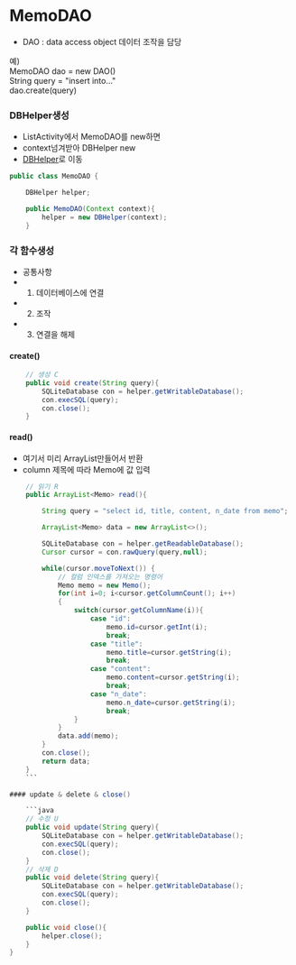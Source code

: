 # MemoDAO
- DAO : data access object
데이터 조작을 담당

예)  
MemoDAO dao = new DAO()  
String query = "insert into..."  
dao.create(query)   

### DBHelper생성
- ListActivity에서 MemoDAO를 new하면
- context넘겨받아 DBHelper new
- [DBHelper](https://github.com/kps990515/ProgrammingStudy/tree/master/Android/AndroidMemoDB/app)로 이동

```java
public class MemoDAO {

    DBHelper helper;

    public MemoDAO(Context context){
        helper = new DBHelper(context);
    }
```

### 각 함수생성
- 공통사항
- 1. 데이터베이스에 연결
- 2. 조작
- 3. 연결을 해제

#### create()

```java    
    // 생성 C
    public void create(String query){
        SQLiteDatabase con = helper.getWritableDatabase();
        con.execSQL(query);
        con.close();
    }
```

#### read()
- 여기서 미리 ArrayList만들어서 반환
- column 제목에 따라 Memo에 값 입력

```java
    // 읽기 R
    public ArrayList<Memo> read(){

        String query = "select id, title, content, n_date from memo";

        ArrayList<Memo> data = new ArrayList<>();

        SQLiteDatabase con = helper.getReadableDatabase();
        Cursor cursor = con.rawQuery(query,null);

        while(cursor.moveToNext()) {
            // 컬럼 인덱스를 가져오는 명령어
            Memo memo = new Memo();
            for(int i=0; i<cursor.getColumnCount(); i++)
            {
                switch(cursor.getColumnName(i)){
                    case "id":
                        memo.id=cursor.getInt(i);
                        break;
                    case "title":
                        memo.title=cursor.getString(i);
                        break;
                    case "content":
                        memo.content=cursor.getString(i);
                        break;
                    case "n_date":
                        memo.n_date=cursor.getString(i);
                        break;
                }
            }
            data.add(memo);
        }
        con.close();
        return data;
    }
    ```

#### update & delete & close()

    ```java
    // 수정 U
    public void update(String query){
        SQLiteDatabase con = helper.getWritableDatabase();
        con.execSQL(query);
        con.close();
    }
    // 삭제 D
    public void delete(String query){
        SQLiteDatabase con = helper.getWritableDatabase();
        con.execSQL(query);
        con.close();
    }

    public void close(){
        helper.close();
    }
}
